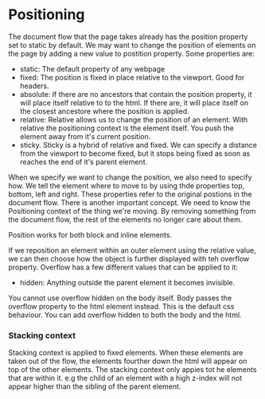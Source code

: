 # Positioning

The document flow that the page takes already has the position property set to static by default. We may want to change the position of elements on the page by adding a new value to postition property. Some properties are: 
- static: The default property of any webpage
- fixed: The position is fixed in place relative to the viewport. Good for headers.
- absolute: If there are no ancestors that contain the position property, it will place itself relative to to the html. If there are, it will place itself on the closest ancestore where the position is applied. 
- relative: Relative allows us to change the position of an element. With relative the positioning context is the element itself. You push the element away from it's current position.
- sticky. Sticky is a hybrid of relative and fixed. We can specify a distance from the viewport to become fixed, but it stops being fixed as soon as reaches the end of it's parent element. 

When we specify we want to change the position, we also need to specify how. We tell the element where to move to by using thde properties top, bottom, left and right. These properties refer to the original postions in the document flow. 
There is another important concept. We need to know the Positioning context of the thing we're moving.
By removing something from the document flow, the rest of the elements no longer care about them.

Position works for both block and inline elements.

If we reposition an element within an outer element using the relative value, we can then choose how the object is further displayed with teh overflow property. Overflow has a few different values that can be applied to it: 
- hidden: Anything outside the parent element it becomes invisible.

You cannot use overflow hidden on the body itself. Body passes the overflow property to the html element instead. This is the default css behaviour. You can add overflow hidden to both the body and the html.

### Stacking context

Stacking context is applied to fixed elements. When these elements are taken out of the flow, the elements fourther down the html will appear on top of the other elements. The stacking context only appies tot he elements that are within it. e.g the child of an element with a high z-index will not appear higher than the sibling of the parent element. 
